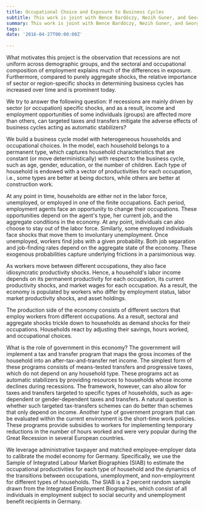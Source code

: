 ```yaml
---
title: Occupational Choice and Exposure to Business Cycles 
subtitle: This work is joint with Bence Bardóczy, Nezih Guner, and Georgi Kocharkov
summary: This work is joint with Bence Bardóczy, Nezih Guner, and Georgi Kocharkov. Recessions are not uniform across demographic groups, and the sectoral and occupational composition of employment explains much of the differences in exposure. Furthermore, compared to purely aggregate shocks, the relative importance of sector or region-specific shocks in determining business cycles has increased over time and is prominent today. We build a business cycle model with heterogeneous households and occupational choices to answer whether targeted taxes and transfers may mitigate or even alleviate the adverse effects of business cycles on the income and employment opportunities of those most affected. We leverage administrative taxpayer and matched employee-employer data to calibrate the model economy for Germany. 
tags:
date: '2016-04-27T00:00:00Z'
 
---
```


What motivates this project is the observation that recessions are not uniform across demographic groups, and the sectoral and occupational composition of employment explains much of the differences in exposure. Furthermore, compared to purely aggregate shocks, the relative importance of sector or region-specific shocks in determining business cycles has increased over time and is prominent today. 

We try to answer the following question: If recessions are mainly driven by sector (or occupation) specific shocks, and as a result, income and employment opportunities of some individuals (groups) are affected more than others, can targeted taxes and transfers mitigate the adverse effects of business cycles acting as automatic stabilizers?

We build a business cycle model with heterogeneous households and occupational choices. In the model, each household belongs to a permanent type, which captures household characteristics that are constant (or move deterministically) with respect to the business cycle, such as age, gender, education, or the number of children. Each type of household is endowed with a vector of productivities for each occupation, i.e., some types are better at being doctors, while others are better at construction work.

At any point in time, households are either not in the labor force, unemployed, or employed in one of the finite occupations. Each period, employment agents face an opportunity to change their occupations. These opportunities depend on the agent's type, her current job, and the aggregate conditions in the economy. At any point, individuals can also choose to stay out of the labor force. Similarly, some employed individuals face shocks that move them to involuntary unemployment. Once unemployed, workers find jobs with a given probability. Both job separation and job-finding rates depend on the aggregate state of the economy. These exogenous probabilities capture underlying frictions in a parsimonious way. 

As workers move between different occupations, they also face idiosyncratic productivity shocks. Hence, a household's labor income depends on its permanent productivity for each occupation, its current productivity shocks, and market wages for each occupation. As a result, the economy is populated by workers who differ by employment status, labor market productivity shocks, and asset holdings.

The production side of the economy consists of different sectors that employ workers from different occupations. As a result, sectoral and aggregate shocks trickle down to households as demand shocks for their occupations. Households react by adjusting their savings, hours worked, and occupational choices. 

What is the role of government in this economy? The government will implement a tax and transfer program that maps the gross incomes of the household into an after-tax-and-transfer net income. The simplest form of these programs consists of means-tested transfers and progressive taxes, which do not depend on any household type. These programs act as automatic stabilizers by providing resources to households whose income declines during recessions. The framework, however, can also allow for taxes and transfers targeted to specific types of households, such as age-dependent or gender-dependent taxes and transfers. A natural question is whether such targeted tax-transfers schemes can do better than schemes that only depend on income. Another type of government program that can be evaluated within the current environment is the short-time work policies. These programs provide subsidies to workers for implementing temporary reductions in the number of hours worked and were very popular during the Great Recession in several European countries.

We leverage administrative taxpayer and matched employee-employer data to calibrate the model economy for Germany. Specifically, we use the Sample of Integrated Labour Market Biographies (SIAB) to estimate the occupational productivities for each type of household and the dynamics of the transitions between occupations, unemployment, and non-employment for different types of households. The SIAB is a 2 percent random sample drawn from the Integrated Employment Biographies, which consist of all individuals in employment subject to social security and unemployment benefit recipients in Germany.
